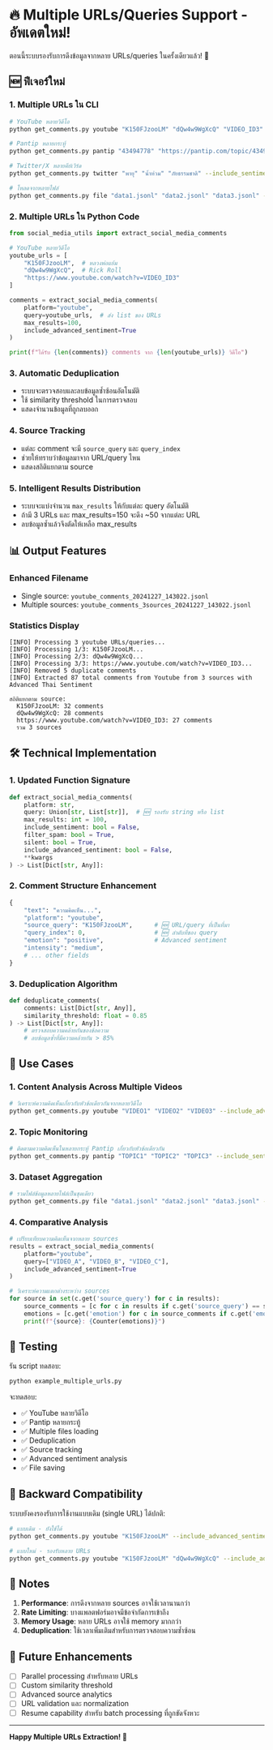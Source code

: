 # 🔥 Multiple URLs/Queries Support - อัพเดตใหม่!

ตอนนี้ระบบรองรับการดึงข้อมูลจากหลาย URLs/queries ในครั้งเดียวแล้ว! 🎉

## 🆕 ฟีเจอร์ใหม่

### 1. Multiple URLs ใน CLI
```bash
# YouTube หลายวิดีโอ
python get_comments.py youtube "K150FJzooLM" "dQw4w9WgXcQ" "VIDEO_ID3" --include_advanced_sentiment

# Pantip หลายกระทู้
python get_comments.py pantip "43494778" "https://pantip.com/topic/43494778" "TOPIC_ID3" --max_results 100

# Twitter/X หลายคีย์เวิร์ด
python get_comments.py twitter "พายุ" "น้ำท่วม" "ภัยธรรมชาติ" --include_sentiment

# โหลดจากหลายไฟล์
python get_comments.py file "data1.jsonl" "data2.jsonl" "data3.jsonl" --format csv
```

### 2. Multiple URLs ใน Python Code
```python
from social_media_utils import extract_social_media_comments

# YouTube หลายวิดีโอ
youtube_urls = [
    "K150FJzooLM",  # หลวงพ่อแย้ม
    "dQw4w9WgXcQ",  # Rick Roll
    "https://www.youtube.com/watch?v=VIDEO_ID3"
]

comments = extract_social_media_comments(
    platform="youtube",
    query=youtube_urls,  # ส่ง list ของ URLs
    max_results=100,
    include_advanced_sentiment=True
)

print(f"ได้รับ {len(comments)} comments จาก {len(youtube_urls)} วิดีโอ")
```

### 3. Automatic Deduplication
- ระบบจะตรวจสอบและลบข้อมูลซ้ำซ้อนอัตโนมัติ
- ใช้ similarity threshold ในการตรวจสอบ
- แสดงจำนวนข้อมูลที่ถูกลบออก

### 4. Source Tracking
- แต่ละ comment จะมี `source_query` และ `query_index` 
- ช่วยให้ทราบว่าข้อมูลมาจาก URL/query ไหน
- แสดงสถิติแยกตาม source

### 5. Intelligent Results Distribution
- ระบบจะแบ่งจำนวน `max_results` ให้กับแต่ละ query อัตโนมัติ
- ถ้ามี 3 URLs และ max_results=150 จะดึง ~50 จากแต่ละ URL
- ลบข้อมูลซ้ำแล้วจึงตัดให้เหลือ max_results

## 📊 Output Features

### Enhanced Filename
- Single source: `youtube_comments_20241227_143022.jsonl`
- Multiple sources: `youtube_comments_3sources_20241227_143022.jsonl`

### Statistics Display
```
[INFO] Processing 3 youtube URLs/queries...
[INFO] Processing 1/3: K150FJzooLM...
[INFO] Processing 2/3: dQw4w9WgXcQ...
[INFO] Processing 3/3: https://www.youtube.com/watch?v=VIDEO_ID3...
[INFO] Removed 5 duplicate comments
[INFO] Extracted 87 total comments from Youtube from 3 sources with Advanced Thai Sentiment

สถิติแยกตาม source:
  K150FJzooLM: 32 comments
  dQw4w9WgXcQ: 28 comments  
  https://www.youtube.com/watch?v=VIDEO_ID3: 27 comments
  รวม 3 sources
```

## 🛠️ Technical Implementation

### 1. Updated Function Signature
```python
def extract_social_media_comments(
    platform: str,
    query: Union[str, List[str]],  # 🆕 รองรับ string หรือ list
    max_results: int = 100,
    include_sentiment: bool = False,
    filter_spam: bool = True,
    silent: bool = True,
    include_advanced_sentiment: bool = False,
    **kwargs
) -> List[Dict[str, Any]]:
```

### 2. Comment Structure Enhancement
```python
{
    "text": "ความคิดเห็น...",
    "platform": "youtube",
    "source_query": "K150FJzooLM",      # 🆕 URL/query ที่เป็นที่มา
    "query_index": 0,                   # 🆕 ลำดับที่ของ query
    "emotion": "positive",              # Advanced sentiment
    "intensity": "medium",
    # ... other fields
}
```

### 3. Deduplication Algorithm
```python
def deduplicate_comments(
    comments: List[Dict[str, Any]], 
    similarity_threshold: float = 0.85
) -> List[Dict[str, Any]]:
    # ตรวจสอบความคล้ายกันของข้อความ
    # ลบข้อมูลซ้ำที่มีความคล้ายกัน > 85%
```

## 🎯 Use Cases

### 1. Content Analysis Across Multiple Videos
```bash
# วิเคราะห์ความคิดเห็นเกี่ยวกับหัวข้อเดียวกันจากหลายวิดีโอ
python get_comments.py youtube "VIDEO1" "VIDEO2" "VIDEO3" --include_advanced_sentiment --max_results 300
```

### 2. Topic Monitoring
```bash
# ติดตามความคิดเห็นในหลายกระทู้ Pantip เกี่ยวกับหัวข้อเดียวกัน
python get_comments.py pantip "TOPIC1" "TOPIC2" "TOPIC3" --include_sentiment
```

### 3. Dataset Aggregation
```bash
# รวมไฟล์ข้อมูลหลายไฟล์เป็นชุดเดียว
python get_comments.py file "data1.jsonl" "data2.jsonl" "data3.jsonl" --format csv
```

### 4. Comparative Analysis
```python
# เปรียบเทียบความคิดเห็นจากหลาย sources
results = extract_social_media_comments(
    platform="youtube",
    query=["VIDEO_A", "VIDEO_B", "VIDEO_C"],
    include_advanced_sentiment=True
)

# วิเคราะห์ความแตกต่างระหว่าง sources
for source in set(c.get('source_query') for c in results):
    source_comments = [c for c in results if c.get('source_query') == source]
    emotions = [c.get('emotion') for c in source_comments if c.get('emotion')]
    print(f"{source}: {Counter(emotions)}")
```

## 🧪 Testing

รัน script ทดสอบ:
```bash
python example_multiple_urls.py
```

จะทดสอบ:
- ✅ YouTube หลายวิดีโอ
- ✅ Pantip หลายกระทู้  
- ✅ Multiple files loading
- ✅ Deduplication
- ✅ Source tracking
- ✅ Advanced sentiment analysis
- ✅ File saving

## 🔧 Backward Compatibility

ระบบยังคงรองรับการใช้งานแบบเดิม (single URL) ได้ปกติ:

```bash
# แบบเดิม - ยังใช้ได้
python get_comments.py youtube "K150FJzooLM" --include_advanced_sentiment

# แบบใหม่ - รองรับหลาย URLs
python get_comments.py youtube "K150FJzooLM" "dQw4w9WgXcQ" --include_advanced_sentiment
```

## 📝 Notes

1. **Performance**: การดึงจากหลาย sources อาจใช้เวลานานกว่า
2. **Rate Limiting**: บางแพลตฟอร์มอาจมีข้อจำกัดการเข้าถึง
3. **Memory Usage**: หลาย URLs อาจใช้ memory มากกว่า
4. **Deduplication**: ใช้เวลาเพิ่มเติมสำหรับการตรวจสอบความซ้ำซ้อน

## 🚀 Future Enhancements

- [ ] Parallel processing สำหรับหลาย URLs
- [ ] Custom similarity threshold
- [ ] Advanced source analytics
- [ ] URL validation และ normalization
- [ ] Resume capability สำหรับ batch processing ที่ถูกขัดจังหวะ

---

**Happy Multiple URLs Extraction! 🎉**
